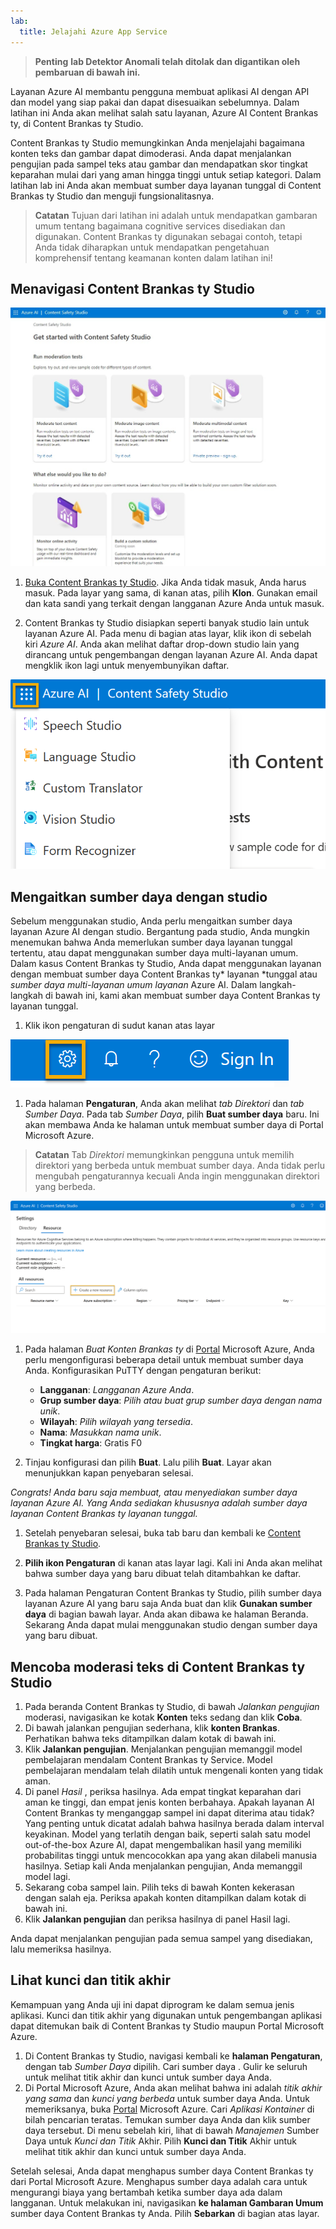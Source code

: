 ```yaml
---
lab:
  title: Jelajahi Azure App Service
---
```


> **Penting**
> **lab Detektor Anomali telah ditolak dan digantikan oleh pembaruan di bawah ini.**

Layanan Azure AI membantu pengguna membuat aplikasi AI dengan API dan model yang siap pakai dan dapat disesuaikan sebelumnya. Dalam latihan ini Anda akan melihat salah satu layanan, Azure AI Content Brankas ty, di Content Brankas ty Studio. 

Content Brankas ty Studio memungkinkan Anda menjelajahi bagaimana konten teks dan gambar dapat dimoderasi. Anda dapat menjalankan pengujian pada sampel teks atau gambar dan mendapatkan skor tingkat keparahan mulai dari yang aman hingga tinggi untuk setiap kategori. Dalam latihan lab ini Anda akan membuat sumber daya layanan tunggal di Content Brankas ty Studio dan menguji fungsionalitasnya. 

> **Catatan** Tujuan dari latihan ini adalah untuk mendapatkan gambaran umum tentang bagaimana cognitive services disediakan dan digunakan. Content Brankas ty digunakan sebagai contoh, tetapi Anda tidak diharapkan untuk mendapatkan pengetahuan komprehensif tentang keamanan konten dalam latihan ini!

## Menavigasi Content Brankas ty Studio 

![Cuplikan layar halaman arahan studio keamanan konten.](./media/content-safety/content-safety-getting-started.png)


1. [Buka Content Brankas ty Studio](https://contentsafety.cognitive.azure.com?azure-portal=true). Jika Anda tidak masuk, Anda harus masuk. Pada layar yang sama, di kanan atas, pilih **Klon**. Gunakan email dan kata sandi yang terkait dengan langganan Azure Anda untuk masuk. 

1. Content Brankas ty Studio disiapkan seperti banyak studio lain untuk layanan Azure AI. Pada menu di bagian atas layar, klik ikon di sebelah kiri *Azure AI*. Anda akan melihat daftar drop-down studio lain yang dirancang untuk pengembangan dengan layanan Azure AI. Anda dapat mengklik ikon lagi untuk menyembunyikan daftar.

![Cuplikan layar menu Content Brankas ty Studio dengan pilihan pengalih terbuka untuk beralih ke studio lain.](./media/content-safety/studio-toggle-icon.png)  

## Mengaitkan sumber daya dengan studio 

Sebelum menggunakan studio, Anda perlu mengaitkan sumber daya layanan Azure AI dengan studio. Bergantung pada studio, Anda mungkin menemukan bahwa Anda memerlukan sumber daya layanan tunggal tertentu, atau dapat menggunakan sumber daya multi-layanan umum. Dalam kasus Content Brankas ty Studio, Anda dapat menggunakan layanan dengan membuat sumber daya Content Brankas ty* layanan *tunggal atau *sumber daya multi-layanan umum layanan* Azure AI. Dalam langkah-langkah di bawah ini, kami akan membuat sumber daya Content Brankas ty layanan tunggal. 

1. Klik ikon pengaturan di sudut kanan atas layar 

![Cuplikan layar ikon pengaturan di kanan atas layar, di samping bel, tanda tanya, dan ikon senyum.](./media/content-safety/settings-toggle.png)

1. Pada halaman **Pengaturan**, Anda akan melihat *tab Direktori* dan *tab Sumber Daya*. Pada tab *Sumber Daya*, pilih **Buat sumber daya** baru. Ini akan membawa Anda ke halaman untuk membuat sumber daya di Portal Microsoft Azure.

> **Catatan** Tab *Direktori* memungkinkan pengguna untuk memilih direktori yang berbeda untuk membuat sumber daya. Anda tidak perlu mengubah pengaturannya kecuali Anda ingin menggunakan direktori yang berbeda. 

![Cuplikan layar tempat memilih buat sumber daya baru dari halaman pengaturan Content Brankas ty Studio.](./media/content-safety/create-new-resource-from-studio.png)

1. Pada halaman *Buat Konten Brankas ty* di [Portal](https://portal.azure.com?auzre-portal=true) Microsoft Azure, Anda perlu mengonfigurasi beberapa detail untuk membuat sumber daya Anda. Konfigurasikan PuTTY dengan pengaturan berikut:
    - **Langganan**: *Langganan Azure Anda*.
    - **Grup sumber daya**: *Pilih atau buat grup sumber daya dengan nama unik*.
    - **Wilayah**: *Pilih wilayah yang tersedia*.
    - **Nama**: *Masukkan nama unik*.
    - **Tingkat harga**: Gratis F0

1. Tinjau konfigurasi dan pilih **Buat**. Lalu pilih **Buat**. Layar akan menunjukkan kapan penyebaran selesai. 

*Congrats! Anda baru saja membuat, atau menyediakan sumber daya layanan Azure AI. Yang Anda sediakan khususnya adalah sumber daya layanan Content Brankas ty layanan tunggal.*

1. Setelah penyebaran selesai, buka tab baru dan kembali ke [Content Brankas ty Studio](https://contentsafety.cognitive.azure.com?azure-portal=true). 

1. **Pilih ikon Pengaturan** di kanan atas layar lagi. Kali ini Anda akan melihat bahwa sumber daya yang baru dibuat telah ditambahkan ke daftar.  

1. Pada halaman Pengaturan Content Brankas ty Studio, pilih sumber daya layanan Azure AI yang baru saja Anda buat dan klik **Gunakan sumber daya** di bagian bawah layar. Anda akan dibawa ke halaman Beranda. Sekarang Anda dapat mulai menggunakan studio dengan sumber daya yang baru dibuat.

## Mencoba moderasi teks di Content Brankas ty Studio

1. Pada beranda Content Brankas ty Studio, di bawah *Jalankan pengujian* moderasi, navigasikan ke kotak **Konten** teks sedang dan klik **Coba**.
1. Di bawah jalankan pengujian sederhana, klik **konten Brankas**. Perhatikan bahwa teks ditampilkan dalam kotak di bawah ini. 
1. Klik **Jalankan pengujian**. Menjalankan pengujian memanggil model pembelajaran mendalam Content Brankas ty Service. Model pembelajaran mendalam telah dilatih untuk mengenali konten yang tidak aman.
1. Di panel *Hasil* , periksa hasilnya. Ada empat tingkat keparahan dari aman ke tinggi, dan empat jenis konten berbahaya. Apakah layanan AI Content Brankas ty menganggap sampel ini dapat diterima atau tidak? Yang penting untuk dicatat adalah bahwa hasilnya berada dalam interval keyakinan. Model yang terlatih dengan baik, seperti salah satu model out-of-the-box Azure AI, dapat mengembalikan hasil yang memiliki probabilitas tinggi untuk mencocokkan apa yang akan dilabeli manusia hasilnya. Setiap kali Anda menjalankan pengujian, Anda memanggil model lagi. 
1. Sekarang coba sampel lain. Pilih teks di bawah Konten kekerasan dengan salah eja. Periksa apakah konten ditampilkan dalam kotak di bawah ini.
1. Klik **Jalankan pengujian** dan periksa hasilnya di panel Hasil lagi. 

Anda dapat menjalankan pengujian pada semua sampel yang disediakan, lalu memeriksa hasilnya.

## Lihat kunci dan titik akhir

Kemampuan yang Anda uji ini dapat diprogram ke dalam semua jenis aplikasi. Kunci dan titik akhir yang digunakan untuk pengembangan aplikasi dapat ditemukan baik di Content Brankas ty Studio maupun Portal Microsoft Azure. 

1. Di Content Brankas ty Studio, navigasi kembali ke **halaman Pengaturan**, dengan tab *Sumber Daya* dipilih. Cari sumber daya . Gulir ke seluruh untuk melihat titik akhir dan kunci untuk sumber daya Anda. 
1. Di Portal Microsoft Azure, Anda akan melihat bahwa ini adalah *titik akhir yang sama* dan *kunci yang berbeda* untuk sumber daya Anda. Untuk memeriksanya, buka [Portal](https://portal.azure.com?auzre-portal=true) Microsoft Azure. Cari *Aplikasi Kontainer* di bilah pencarian teratas. Temukan sumber daya Anda dan klik sumber daya tersebut. Di menu sebelah kiri, lihat di bawah *Manajemen* Sumber Daya untuk *Kunci dan Titik* Akhir. Pilih **Kunci dan Titik** Akhir untuk melihat titik akhir dan kunci untuk sumber daya Anda. 

Setelah selesai, Anda dapat menghapus sumber daya Content Brankas ty dari Portal Microsoft Azure. Menghapus sumber daya adalah cara untuk mengurangi biaya yang bertambah ketika sumber daya ada dalam langganan. Untuk melakukan ini, navigasikan **ke halaman Gambaran Umum** sumber daya Content Brankas ty Anda. Pilih **Sebarkan** di bagian atas layar. 
